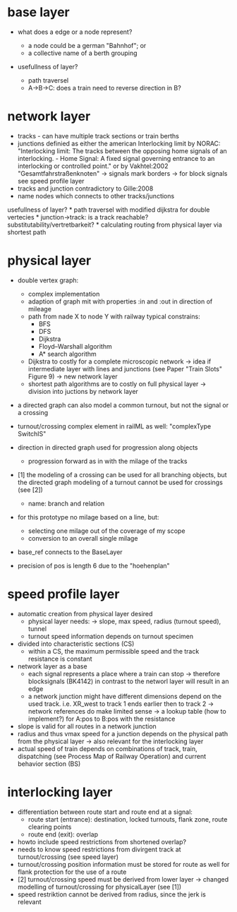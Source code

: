 # base layer

  * what does a edge or a node represent?
    * a node could be a german "Bahnhof"; or 
    * a collective name of a berth grouping

  * usefullness of layer?
    * path traversel
    * A->B->C: does a train need to reverse direction in B?

# network layer

  * tracks - can have multiple track sections or train berths
  * junctions definied as either the american Interlocking limit by NORAC:
    "Interlocking limit: The tracks between the opposing home signals of an interlocking. - Home Signal: A fixed signal governing entrance to an interlocking or controlled point."
    or by Vakhtel:2002 "Gesamtfahrstraßenknoten"
    -> signals mark borders
    -> for block signals see speed profile layer
  * tracks and junction contradictory to Gille:2008
  * name nodes which connects to other tracks/junctions

  usefullness of layer?
    * path traversel with modified dijkstra for double vertecies
    * junction->track: is a track reachable? substitutability/vertretbarkeit?
    * calculating routing from physical layer via shortest path

# physical layer

  * double vertex graph:
    * complex implementation
    * adaption of graph mit with properties :in and :out in direction of mileage
    * path from nade X to node Y with railway typical constrains:
      * BFS
      * DFS
      * Dijkstra
      * Floyd–Warshall algorithm
      * A* search algorithm
    * Dijkstra to costly for a complete microscopic network
      -> idea if intermediate layer with lines and junctions (see Paper "Train Slots" Figure 9)
      -> new network layer
    * shortest path algorithms are to costly on full physical layer
      -> division into juctions by network layer
  
  * a directed graph can also model a common turnout, but not the signal or a crossing
  * turnout/crossing complex element in railML as well: "complexType SwitchIS"
  * direction in directed graph used for progression along objects
    * progression forward as in with the milage of the tracks
  * [1] the modeling of a crossing can be used for all branching objects, but the directed graph modeling of a turnout cannot be used for crossings (see [2])
    * name: branch and relation
  
  * for this prototype no milage based on a line, but:
    * selecting one milage  out of the coverage of my scope
    * conversion to an overall single milage
  * base_ref connects to the BaseLayer
  * precision of pos is length 6 due to the "hoehenplan"

# speed profile layer

  * automatic creation from physical layer desired
    * physical layer needs:
    -> slope, max speed, radius (turnout speed), tunnel
    * turnout speed information depends on turnout specimen
  * divided into characteristic sections (CS)
    * within a CS, the maximum permissible speed and the track resistance is constant
  * network layer as a base
    * each signal represents a place where a train can stop
    -> therefore blocksignals (BK4142) in contrast to the networl layer will result in an edge
    * a network junction might have different dimensions depend on the used track. i.e. XR_west to track 1 ends earlier then to track 2
    -> network references do make limited sense
    -> a lookup table (how to implement?) for A:pos to B:pos with the resistance
  * slope is valid for all routes in a network junction
  * radius and thus vmax speed for a junction depends on the physical path from the physical layer
    -> also relevant for the interlocking layer
  * actual speed of train depends on combinations of track, train, dispatching (see Process Map of Railway Operation) and current behavior section (BS)

# interlocking layer

  * differentiation between route start and route end at a signal:
    - route start (entrance): destination, locked turnouts, flank zone, route clearing points
    - route end (exit): overlap
  * howto include speed restrictions from shortened overlap?
  * needs to know speed restrictions from divirgent track at turnout/crossing (see speed layer)
  * turnout/crossing position information must be stored for route as well for flank protection for the use of a route
  * [2] turnout/crossing speed must be derived from lower layer -> changed modelling of turnout/crossing for physicalLayer (see [1])
  * speed restriktion cannot be derived from radius, since the jerk is relevant
